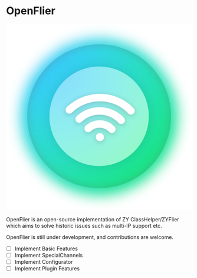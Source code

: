 # OpenFlier
![icon](OpenFlier/Assets/icon.png)

OpenFlier is an open-source implementation of ZY ClassHelper/ZYFlier which aims to solve historic issues such as multi-IP support etc.

OpenFlier is still under development, and contributions are welcome.

- [ ] Implement Basic Features
- [ ] Implement SpecialChannels
- [ ] Implement Configurator
- [ ] Implement Plugin Features